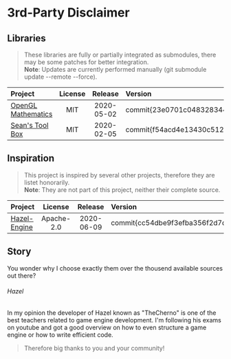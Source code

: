 # 3rd-Party Disclaimer #

[id]: http://example.com/  "Optional Title Here"

## Libraries ##
> These libraries are fully or partially integrated as submodules, there may be some patches for better integration.<br>
**Note**: Updates are currently performed manually (git submodule update --remote --force).

| Project | License | Release | Version |
| :------ | :-----: | :-----: | :------ |
| [OpenGL Mathematics](https://github.com/g-truc/glm.git "glm")                 | MIT           | 2020-05-02 | commit\{23e0701c0483283440d4d1bcd17eb7070fa8eb75} |
| [Sean's Tool Box](https://github.com/nothings/stb.git "stb")                  | MIT           | 2020-02-05 | commit\{f54acd4e13430c5122cab4ca657705c84aa61b08} |

<!-- These are leftovers which where used in the prototype, left them here, cause maybe they will be needed again.
| [Open Asset Import Library](https://github.com/assimp/assimp.git "assimp")    | BSD-3-Clause  | 2020-05-21 | commit\{a6d554f6452dc217e9e7a2c6869f01db006c1240} |
-->

## Inspiration ##
> This project is inspired by several other projects, therefore they are listet honorarily.<br>
> **Note**: They are not part of this project, neither their complete source.

| Project | License | Release | Version |
| :------ | :-----: | :-----: | :------ |
| [Hazel-Engine](https://github.com/TheCherno/Hazel.git "Hazel")    | Apache-2.0    | 2020-06-09 | commit\{cc54dbe9f3efba356f2d7dcc7246fedb16888660} |

## Story
You wonder why I choose exactly them over the thousend available sources out there?

###### Hazel
In my opinion the developer of Hazel known as "TheCherno" is one of the best teachers related to game engine development. I'm following his exams on youtube and got a good overview on how to even structure a game engine or how to write efficient code.
> Therefore big thanks to you and your community!

<!-- These are leftovers which where used in the prototype, left them here, cause maybe they will be needed again.
| [acid game engine](https://github.com/EQMG/Acid.git "Acid")       | MIT                   | 2020-05-11    | commit\{7b4414d234d00140cafb9e0a66dbe3f50c0c9d6b} |
| [bs::framework](https://github.com/GameFoundry/bsf.git "bsf")     | MIT                   | 2019-10-26    | commit\{41e122d24a286413f81acaaa83f8430979cc56e1} |
| [Godot Engine](https://github.com/godotengine/godot.git "godot")  | MIT                   | 2020-05-17    | commit\{57d21ebeda8460036efac1f70cd9ecd0896de517} |
-->